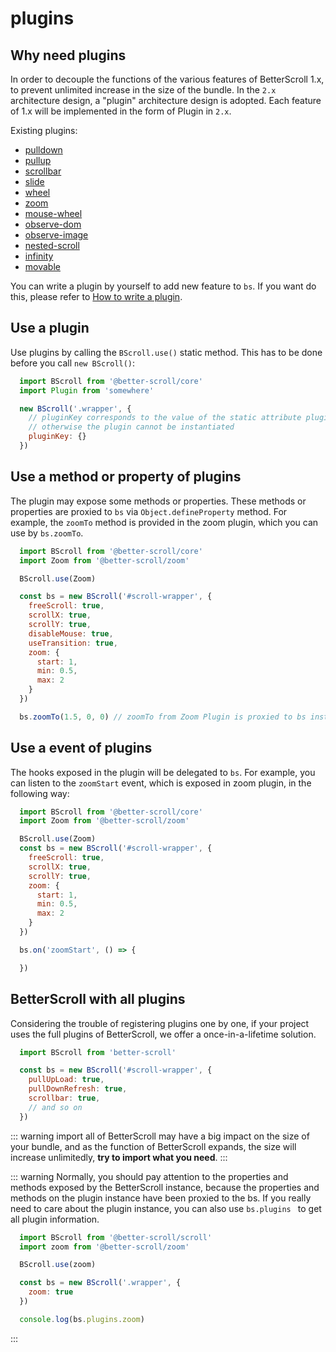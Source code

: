 # plugins

## Why need plugins

In order to decouple the functions of the various features of BetterScroll 1.x, to prevent unlimited increase in the size of the bundle. In the `2.x` architecture design, a "plugin" architecture design is adopted. Each feature of 1.x will be implemented in the form of Plugin in `2.x`.

Existing plugins:
- [pulldown](./pulldown.html)
- [pullup](./pullup.html)
- [scrollbar](./scroll-bar.html)
- [slide](./slide.html)
- [wheel](./wheel.html)
- [zoom](./zoom.html)
- [mouse-wheel](./mouse-wheel.html)
- [observe-dom](./observe-dom.html)
- [observe-image](./observe-image.html)
- [nested-scroll](./nested-scroll.html)
- [infinity](./infinity.html)
- [movable](./movable.html)

You can write a plugin by yourself to add new feature to `bs`. If you want do this, please refer to [How to write a plugin](./how-to-write.html).

## Use a plugin

Use plugins by calling the `BScroll.use()` static method. This has to be done before you call `new BScroll()`:

```js
  import BScroll from '@better-scroll/core'
  import Plugin from 'somewhere'

  new BScroll('.wrapper', {
    // pluginKey corresponds to the value of the static attribute pluginName on the Plugin class,
    // otherwise the plugin cannot be instantiated
    pluginKey: {}
  })
```

## Use a method or property of plugins

The plugin may expose some methods or properties. These methods or properties are proxied to `bs` via `Object.defineProperty` method. For example, the `zoomTo` method is provided in the zoom plugin, which you can use by `bs.zoomTo`.

```js
  import BScroll from '@better-scroll/core'
  import Zoom from '@better-scroll/zoom'

  BScroll.use(Zoom)

  const bs = new BScroll('#scroll-wrapper', {
    freeScroll: true,
    scrollX: true,
    scrollY: true,
    disableMouse: true,
    useTransition: true,
    zoom: {
      start: 1,
      min: 0.5,
      max: 2
    }
  })

  bs.zoomTo(1.5, 0, 0) // zoomTo from Zoom Plugin is proxied to bs instance
```

## Use a event of plugins

The hooks exposed in the plugin will be delegated to `bs`. For example, you can listen to the `zoomStart` event, which is exposed in zoom plugin, in the following way:

```js
  import BScroll from '@better-scroll/core'
  import Zoom from '@better-scroll/zoom'

  BScroll.use(Zoom)
  const bs = new BScroll('#scroll-wrapper', {
    freeScroll: true,
    scrollX: true,
    scrollY: true,
    zoom: {
      start: 1,
      min: 0.5,
      max: 2
    }
  })

  bs.on('zoomStart', () => {

  })
```

## BetterScroll with all plugins

Considering the trouble of registering plugins one by one, if your project uses the full plugins of BetterScroll, we offer a once-in-a-lifetime solution.


```js
  import BScroll from 'better-scroll'

  const bs = new BScroll('#scroll-wrapper', {
    pullUpLoad: true,
    pullDownRefresh: true,
    scrollbar: true,
    // and so on
  })
```

::: warning
import all of BetterScroll may have a big impact on the size of your bundle, and as the function of BetterScroll expands, the size will increase unlimitedly, **try to import what you need**.
:::

::: warning
Normally, you should pay attention to the properties and methods exposed by the BetterScroll instance, because the properties and methods on the plugin instance have been proxied to the bs. If you really need to care about the plugin instance, you can also use `bs.plugins ` to get all plugin information.

```js
  import BScroll from '@better-scroll/scroll'
  import zoom from '@better-scroll/zoom'

  BScroll.use(zoom)

  const bs = new BScroll('.wrapper', {
    zoom: true
  })

  console.log(bs.plugins.zoom)
```
:::